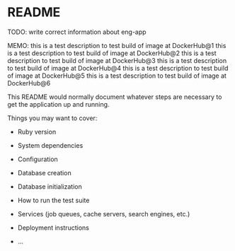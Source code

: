 # README

TODO: write correct information about eng-app

MEMO:
  this is a test description to test build of image at DockerHub@1
  this is a test description to test build of image at DockerHub@2
  this is a test description to test build of image at DockerHub@3
  this is a test description to test build of image at DockerHub@4
  this is a test description to test build of image at DockerHub@5
  this is a test description to test build of image at DockerHub@6

This README would normally document whatever steps are necessary to get the
application up and running.

Things you may want to cover:

* Ruby version

* System dependencies

* Configuration

* Database creation

* Database initialization

* How to run the test suite

* Services (job queues, cache servers, search engines, etc.)

* Deployment instructions

* ...
